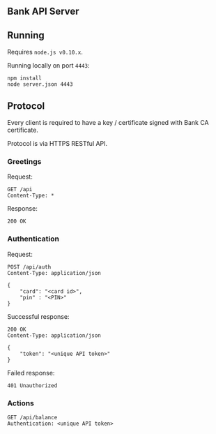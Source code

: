 Bank API Server
---------------


## Running


Requires `node.js v0.10.x`.

Running locally on port `4443`:

    npm install
    node server.json 4443


## Protocol


Every client is required to have a key / certificate signed with Bank CA certificate.

Protocol is via HTTPS RESTful API.


### Greetings


Request:

    GET /api
    Content-Type: *

Response:

    200 OK


### Authentication


Request:

    POST /api/auth
    Content-Type: application/json

    {
        "card": "<card id>",
        "pin" : "<PIN>"
    }

Successful response:

    200 OK
    Content-Type: application/json

    {
        "token": "<unique API token>"
    }

Failed response:

    401 Unauthorized


### Actions

    GET /api/balance
    Authentication: <unique API token>
